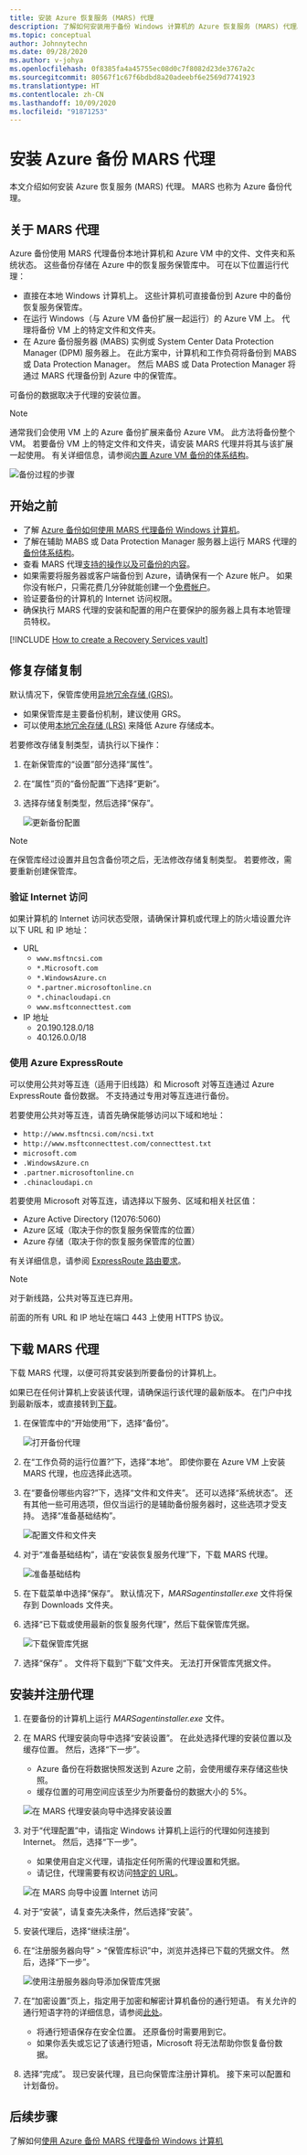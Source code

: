 ```yaml
---
title: 安装 Azure 恢复服务 (MARS) 代理
description: 了解如何安装用于备份 Windows 计算机的 Azure 恢复服务 (MARS) 代理。
ms.topic: conceptual
author: Johnnytechn
ms.date: 09/28/2020
ms.author: v-johya
ms.openlocfilehash: 0f8385fa4a45755ec08d0c7f8082d23de3767a2c
ms.sourcegitcommit: 80567f1c67f6bdbd8a20adeebf6e2569d7741923
ms.translationtype: HT
ms.contentlocale: zh-CN
ms.lasthandoff: 10/09/2020
ms.locfileid: "91871253"
---
```

# <a name="install-the-azure-backup-mars-agent"></a>安装 Azure 备份 MARS 代理

本文介绍如何安装 Azure 恢复服务 (MARS) 代理。 MARS 也称为 Azure 备份代理。

## <a name="about-the-mars-agent"></a>关于 MARS 代理

Azure 备份使用 MARS 代理备份本地计算机和 Azure VM 中的文件、文件夹和系统状态。 这些备份存储在 Azure 中的恢复服务保管库中。 可在以下位置运行代理：

* 直接在本地 Windows 计算机上。 这些计算机可直接备份到 Azure 中的备份恢复服务保管库。
* 在运行 Windows（与 Azure VM 备份扩展一起运行）的 Azure VM 上。 代理将备份 VM 上的特定文件和文件夹。
* 在 Azure 备份服务器 (MABS) 实例或 System Center Data Protection Manager (DPM) 服务器上。 在此方案中，计算机和工作负荷将备份到 MABS 或 Data Protection Manager。 然后 MABS 或 Data Protection Manager 将通过 MARS 代理备份到 Azure 中的保管库。

可备份的数据取决于代理的安装位置。

> [!NOTE]
> 通常我们会使用 VM 上的 Azure 备份扩展来备份 Azure VM。 此方法将备份整个 VM。 若要备份 VM 上的特定文件和文件夹，请安装 MARS 代理并将其与该扩展一起使用。 有关详细信息，请参阅[内置 Azure VM 备份的体系结构](backup-architecture.md#architecture-built-in-azure-vm-backup)。

![备份过程的步骤](./media/backup-configure-vault/initial-backup-process.png)

## <a name="before-you-start"></a>开始之前

* 了解 [Azure 备份如何使用 MARS 代理备份 Windows 计算机](backup-architecture.md#architecture-direct-backup-of-on-premises-windows-server-machines-or-azure-vm-files-or-folders)。
* 了解在辅助 MABS 或 Data Protection Manager 服务器上运行 MARS 代理的[备份体系结构](backup-architecture.md#architecture-back-up-to-dpmmabs)。
* 查看 MARS 代理[支持的操作以及可备份的内容](backup-support-matrix-mars-agent.md)。
* 如果需要将服务器或客户端备份到 Azure，请确保有一个 Azure 帐户。 如果你没有帐户，只需花费几分钟就能创建一个[免费帐户](https://www.azure.cn/pricing/1rmb-trial/)。
* 验证要备份的计算机的 Internet 访问权限。
* 确保执行 MARS 代理的安装和配置的用户在要保护的服务器上具有本地管理员特权。

[!INCLUDE [How to create a Recovery Services vault](../../includes/backup-create-rs-vault.md)]

## <a name="modify-storage-replication"></a>修复存储复制

默认情况下，保管库使用[异地冗余存储 (GRS)](../storage/common/storage-redundancy.md#geo-redundant-storage)。

* 如果保管库是主要备份机制，建议使用 GRS。
* 可以使用[本地冗余存储 (LRS)](../storage/common/storage-redundancy.md#locally-redundant-storage) 来降低 Azure 存储成本。

若要修改存储复制类型，请执行以下操作：

1. 在新保管库的“设置”部分选择“属性”。

1. 在“属性”页的“备份配置”下选择“更新”。  

1. 选择存储复制类型，然后选择“保存”。

    ![更新备份配置](./media/backup-afs/backup-configuration.png)

> [!NOTE]
> 在保管库经过设置并且包含备份项之后，无法修改存储复制类型。 若要修改，需要重新创建保管库。
>

### <a name="verify-internet-access"></a>验证 Internet 访问

如果计算机的 Internet 访问状态受限，请确保计算机或代理上的防火墙设置允许以下 URL 和 IP 地址：

* URL
  * `www.msftncsi.com`
  * `*.Microsoft.com`
  * `*.WindowsAzure.cn`
  * `*.partner.microsoftonline.cn`
  * `*.chinacloudapi.cn`
  * `www.msftconnecttest.com`
* IP 地址
  * 20.190.128.0/18
  * 40.126.0.0/18

### <a name="use-azure-expressroute"></a>使用 Azure ExpressRoute

可以使用公共对等互连（适用于旧线路）和 Microsoft 对等互连通过 Azure ExpressRoute 备份数据。 不支持通过专用对等互连进行备份。

若要使用公共对等互连，请首先确保能够访问以下域和地址：

* `http://www.msftncsi.com/ncsi.txt`
* `http://www.msftconnecttest.com/connecttest.txt`
* `microsoft.com`
* `.WindowsAzure.cn`
* `.partner.microsoftonline.cn`
* `.chinacloudapi.cn`

若要使用 Microsoft 对等互连，请选择以下服务、区域和相关社区值：

* Azure Active Directory (12076:5060)
* Azure 区域（取决于你的恢复服务保管库的位置）
* Azure 存储（取决于你的恢复服务保管库的位置）

有关详细信息，请参阅 [ExpressRoute 路由要求](../expressroute/expressroute-routing.md)。

> [!NOTE]
> 对于新线路，公共对等互连已弃用。

前面的所有 URL 和 IP 地址在端口 443 上使用 HTTPS 协议。
<!--Not available in MC: backup-private-endpoints.md-->

## <a name="download-the-mars-agent"></a>下载 MARS 代理

下载 MARS 代理，以便可将其安装到所要备份的计算机上。

如果已在任何计算机上安装该代理，请确保运行该代理的最新版本。 在门户中找到最新版本，或直接转到[下载](https://aka.ms/azurebackup_agent)。

1. 在保管库中的“开始使用”下，选择“备份”。 

    ![打开备份代理](./media/backup-try-azure-backup-in-10-mins/open-backup-settings.png)

1. 在“工作负荷的运行位置?”下，选择“本地”。  即使你要在 Azure VM 上安装 MARS 代理，也应选择此选项。
1. 在“要备份哪些内容?”下，选择“文件和文件夹”。  还可以选择“系统状态”。 还有其他一些可用选项，但仅当运行的是辅助备份服务器时，这些选项才受支持。 选择“准备基础结构”。

    ![配置文件和文件夹](./media/backup-try-azure-backup-in-10-mins/set-file-folder.png)

1. 对于“准备基础结构”，请在“安装恢复服务代理”下，下载 MARS 代理。 

    ![准备基础结构](./media/backup-try-azure-backup-in-10-mins/choose-agent-for-server-client.png)

1. 在下载菜单中选择“保存”。 默认情况下，*MARSagentinstaller.exe* 文件将保存到 Downloads 文件夹。

1. 选择“已下载或使用最新的恢复服务代理”，然后下载保管库凭据。

    ![下载保管库凭据](./media/backup-try-azure-backup-in-10-mins/download-vault-credentials.png)

1. 选择“保存” 。 文件将下载到“下载”文件夹。 无法打开保管库凭据文件。

## <a name="install-and-register-the-agent"></a>安装并注册代理

1. 在要备份的计算机上运行 *MARSagentinstaller.exe* 文件。
1. 在 MARS 代理安装向导中选择“安装设置”。 在此处选择代理的安装位置以及缓存位置。 然后，选择“下一步”。
   * Azure 备份在将数据快照发送到 Azure 之前，会使用缓存来存储这些快照。
   * 缓存位置的可用空间应该至少为所要备份的数据大小的 5%。

    ![在 MARS 代理安装向导中选择安装设置](./media/backup-configure-vault/mars1.png)

1. 对于“代理配置”中，请指定 Windows 计算机上运行的代理如何连接到 Internet。 然后，选择“下一步”。

   * 如果使用自定义代理，请指定任何所需的代理设置和凭据。
   * 请记住，代理需要有权访问[特定的 URL](#before-you-start)。

    ![在 MARS 向导中设置 Internet 访问](./media/backup-configure-vault/mars2.png)

1. 对于“安装”，请复查先决条件，然后选择“安装”。 
1. 安装代理后，选择“继续注册”。
1. 在“注册服务器向导” > “保管库标识”中，浏览并选择已下载的凭据文件。  然后，选择“下一步”。

    ![使用注册服务器向导添加保管库凭据](./media/backup-configure-vault/register1.png)

1. 在“加密设置”页上，指定用于加密和解密计算机备份的通行短语。 有关允许的通行短语字符的详细信息，请参阅[此处](backup-azure-file-folder-backup-faq.md#what-characters-are-allowed-for-the-passphrase)。

    * 将通行短语保存在安全位置。 还原备份时需要用到它。
    * 如果你丢失或忘记了该通行短语，Microsoft 将无法帮助你恢复备份数据。

1. 选择“完成”。 现已安装代理，且已向保管库注册计算机。 接下来可以配置和计划备份。

## <a name="next-steps"></a>后续步骤

了解如何[使用 Azure 备份 MARS 代理备份 Windows 计算机](backup-windows-with-mars-agent.md)

